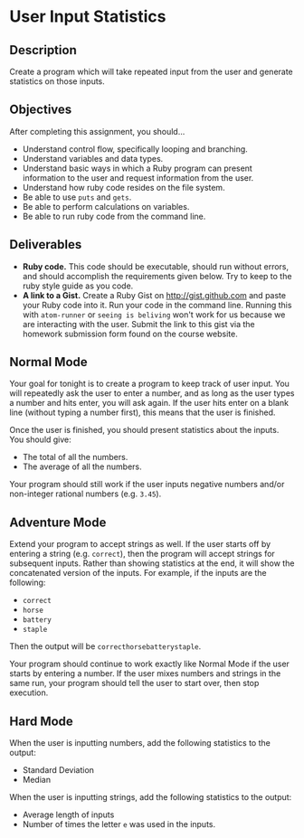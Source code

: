 # User Input Statistics

## Description

Create a program which will take repeated input from the user and generate statistics on those inputs.

## Objectives

After completing this assignment, you should...

* Understand control flow, specifically looping and branching.
* Understand variables and data types.
* Understand basic ways in which a Ruby program can present information to the user and request information from the user.
* Understand how ruby code resides on the file system.
* Be able to use `puts` and `gets`.
* Be able to perform calculations on variables.
* Be able to run ruby code from the command line.

## Deliverables

* **Ruby code.** This code should be executable, should run without errors, and should accomplish the requirements given below. Try to keep to the ruby style guide as you code.
* **A link to a Gist.** Create a Ruby Gist on http://gist.github.com and paste your Ruby code into it. Run your code in the command line. Running this with `atom-runner` or `seeing is beliving` won't work for us because we are interacting with the user. Submit the link to this gist via the homework submission form found on the course website.

## Normal Mode

Your goal for tonight is to create a program to keep track of user input.  You will repeatedly ask the user to enter a number, and as long as the user types a number and hits enter, you will ask again.  If the user hits enter on a blank line (without typing a number first), this means that the user is finished.

Once the user is finished, you should present statistics about the inputs.  You should give:
* The total of all the numbers.
* The average of all the numbers.

Your program should still work if the user inputs negative numbers and/or non-integer rational numbers (e.g. `3.45`).

## Adventure Mode

Extend your program to accept strings as well.  If the user starts off by entering a string (e.g. `correct`), then the program will accept strings for subsequent inputs.  Rather than showing statistics at the end, it will show the concatenated version of the inputs.  For example, if the inputs are the following:

* `correct`
* `horse`
* `battery`
* `staple`

Then the output will be `correcthorsebatterystaple`.

Your program should continue to work exactly like Normal Mode if the user starts by entering a number.  If the user mixes numbers and strings in the same run, your program should tell the user to start over, then stop execution.

## Hard Mode

When the user is inputting numbers, add the following statistics to the output:

* Standard Deviation
* Median

When the user is inputting strings, add the following statistics to the output:

* Average length of inputs
* Number of times the letter `e` was used in the inputs.
